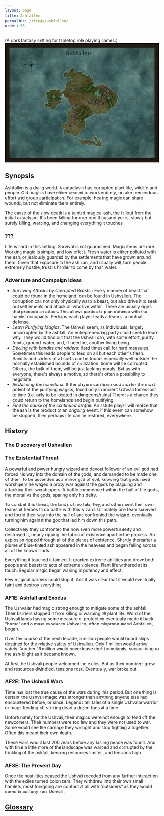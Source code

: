 ```yaml
---
layout: page
title: Ashfallen
permalink: /ttrpgs/ashfallen/
order: 98
---
```

(A dark fantasy setting for tabletop role playing games.)
![The world map of Ashfallen](/ttrpgs/maps/Ashfallen.jpg)

## Synopsis
Ashfallen is a dying world. A cataclysm has corrupted plant life, wildlife and people. Old magics have either ceased to 
work entirely, or take tremendous effort and group participation. For example: healing magic can share wounds, but not
eliminate them entirely.

The cause of the slow death is a tainted magical ash, the fallout from the initial cataclysm. It's been falling for over
one thousand years, slowly but surely killing, warping, and changing everything it touches.

### ???
Life is hard in this setting. Survival is not guaranteed. Magic items are rare. Working magic is simple, and low effect.
Fresh water is either polluted with the ash, or jealously guarded by the settlements that have grown around them. Given
that exposure to the ash can, and usually will, turn people extremely hostile, trust is harder to come by than water.

### Adventure and Campaign Ideas
* _Surviving Attacks by Corrupted Beasts_ : Every manner of beast that could be found in the homeland, can be found in Ushvallen. 
The corruption can not only physically warp a beast, but also drive it to seek out settlements and attack all who live 
within. There are usually signs that precede an attack. This allows parties to plan defense with the hamlet occupants. 
Perhaps each player leads a team in a mutual defense.
* _Learn Purifying Magics_: The Ushvali seem, as individuals, largely uncorrupted by the ashfall. An entrepreneuring 
party could seek to learn why. They would find out that the Ushvali can, with some effort, purify foods, ground, water, 
and, if need be, another living being.
* _Dealing with bandits and raiders_: Hard times call for hard measures. Sometimes this leads people to feed on all but
each other's flesh. Bandits and raiders of all sorts can be found, especially well outside the normally established bounds
of civilization. Some will be corrupted. Others, the bulk of them, will be just lacking morals. But as with everyone, there's
always a motive, so there's often a possibility to negotiate.
* _Reclaiming the homeland_: If the players can learn _and master_ the most potent of the purifying magics, found only in 
ancient Ushvali tomes lost to time (i.e. only to be located in dungeons/ruins) There is a chance they could return to the 
homelands and begin purifying.
* _Find the cause of the continued ashfall_: An astute player will realize that the ash is the product of an _ongoing_ event.
If this event can somehow be stopped, then perhaps life can be restored, everywhere.

## History

### The Discovery of Ushvallen

### The Existential Threat
A powerful and power hungry wizard and devout follower of an evil god had forced his way into the domain of the gods,
and demanded to be made one of them, to be ascended as a minor god of evil. Knowing that gods need worshipers he waged a proxy war against the 
gods by plaguing and attacking their worshippers. A battle commenced within the hall of the gods, the mortal vs the gods,
sparing only his deity.

To combat this threat, the lands of mortals, Fey, and others sent their own teams of heroes to do battle with this wizard.
Ultimately one team survived and found their way into the hall of and confronted the wizard, eventually turning him 
against the god that led him down this path.

Collectively they confronted the now even more powerful deity and destroyed it, nearly ripping the fabric of existence 
apart in the process. An explosion ripped through all of the planes of existence. Shortly thereafter a plume of blue-tinted
ash appeared in the heavens and began falling across all of the known lands.

Everything it touched it tainted. It granted extreme abilities and drove both people and beasts to acts of extreme violence.
Plant life withered at its touch. Regular magic began waning in potency and effect. 

Few magical barriers could stop it. And it was clear that it would eventually taint and destroy everything.

### AF1E: Ashfall and Exodus
The Ushvalar had magic strong enough to mitigate some of the ashfall. Their barriers stopped it from killing or warping 
_all_ plant life. Word of the Ushvali lands having some measure of protection eventually made it back "home" and a mass 
exodus to Ushvallen, often mispronounced Ashfallen, began. 

Over the course of the next decade, 5 million people would board ships destined for the relative
safety of Ushvallen. Only 1 million would arrive safely. Another 15 million would never leave their homelands, succumbing 
to the ash-blight as it became known.

At first the Ushvali people welcomed the exiles. But as their numbers grew and resources dwindled, tensions rose.
Eventually, war broke out.

### AF2E: The Ushvali Wars
Time has lost the true cause of the wars during this period. But one thing is certain: the Ushvali magic was stronger than
anything anyone else had encountered before, or since. Legends tell tales of a single Ushvalar warrior or mage fending off 
striking dead a dozen foes at a time. 

Unfortunately for the Ushvali, their magics were not enough to fend off the newcomers. Their numbers were too few and they 
were not used to war. Some would see the carnage they wrought and stop fighting altogether. Often this meant their own death.

These wars would last 200 years before any lasting peace was found. And with time a little more of the landscape was warped
and corrupted by the trickling of the ashfall, keeping resources limited, and tensions high.

### AF3E: The Present Day
Once the hostilities ceased the Ushvali receded from any further interaction with the exiles turned colonizers. 
They withdrew into their own small hamlets, most foregoing any contact at all with "outsiders" as they would come to call
any non-Ushvali.

## [Glossary](./glossary/)
